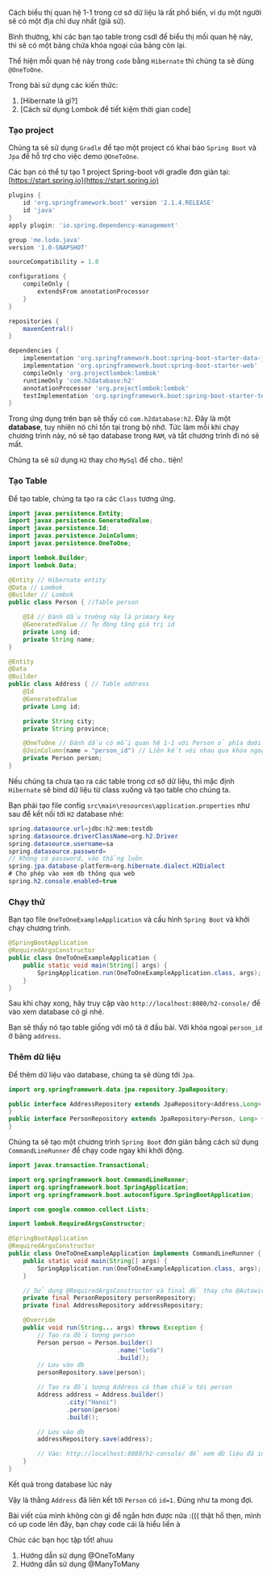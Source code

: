

Cách biểu thị quan hệ 1-1 trong cơ sở dữ liệu là rất phổ biến, ví dụ một người sẽ có một địa chỉ duy nhất (giả sử).

Bình thường, khi các bạn tạo table trong csdl để biểu thị mối quan hệ này, thì sẽ có một bảng chứa khóa ngoại của bảng còn lại.


Thể hiện mỗi quan hệ này trong `code` bằng `Hibernate` thì chúng ta sẽ dùng `@OneToOne`.

Trong bài sử dụng các kiến thức:

1. [Hibernate là gì?]
2. [Cách sử dụng Lombok để tiết kiệm thời gian code]

### Tạo project


Chúng ta sẽ sử dụng `Gradle` để tạo một project có khai báo `Spring Boot` và `Jpa` để hỗ trợ cho việc demo `@OneToOne`.

Các bạn có thể tự tạo 1 project Spring-boot với gradle đơn giản tại: [https://start.spring.io](https://start.spring.io)

```groovy
plugins {
    id 'org.springframework.boot' version '2.1.4.RELEASE'
    id 'java'
}
apply plugin: 'io.spring.dependency-management'

group 'me.loda.java'
version '1.0-SNAPSHOT'

sourceCompatibility = 1.8

configurations {
    compileOnly {
        extendsFrom annotationProcessor
    }
}

repositories {
    mavenCentral()
}

dependencies {
    implementation 'org.springframework.boot:spring-boot-starter-data-jpa'
    implementation 'org.springframework.boot:spring-boot-starter-web'
    compileOnly 'org.projectlombok:lombok'
    runtimeOnly 'com.h2database:h2'
    annotationProcessor 'org.projectlombok:lombok'
    testImplementation 'org.springframework.boot:spring-boot-starter-test'
}

```

Trong ứng dụng trên bạn sẽ thấy có `com.h2database:h2`. Đây là một **database**, tuy nhiên nó chỉ tồn tại trong bộ nhớ. Tức làm mỗi khi chạy chương trình này, nó sẽ tạo database trong `RAM`, và tắt chương trình đi nó sẽ mất.

Chúng ta sẽ sử dụng `H2` thay cho `MySql` để cho.. tiện!



### Tạo Table

Để tạo table, chúng ta tạo ra các `Class` tương ứng.

```java
import javax.persistence.Entity;
import javax.persistence.GeneratedValue;
import javax.persistence.Id;
import javax.persistence.JoinColumn;
import javax.persistence.OneToOne;

import lombok.Builder;
import lombok.Data;

@Entity // Hibernate entity
@Data // Lombok 
@Builder // Lombok
public class Person { //Table person

    @Id // Đánh dấu trường này là primary key
    @GeneratedValue // Tự động tăng giá trị id
    private Long id;
    private String name;
}
```

```java
@Entity
@Data
@Builder
public class Address { // Table address
    @Id
    @GeneratedValue
    private Long id;

    private String city;
    private String province;

    @OneToOne // Đánh dấu có mỗi quan hệ 1-1 với Person ở phía dưới
    @JoinColumn(name = "person_id") // Liên kết với nhau qua khóa ngoại person_id
    private Person person; 
}
```

Nếu chúng ta chưa tạo ra các table trong cơ sở dữ liệu, thì mặc định `Hibernate` sẽ bind dữ liệu từ class xuống và tạo table cho chúng ta.

Bạn phải tạo file config `src\main\resources\application.properties` như sau để kết nối tới `H2` database nhé:

```java
spring.datasource.url=jdbc:h2:mem:testdb
spring.datasource.driverClassName=org.h2.Driver
spring.datasource.username=sa
spring.datasource.password=
// Không có password, vào thẳng luôn
spring.jpa.database-platform=org.hibernate.dialect.H2Dialect
# Cho phép vào xem db thông qua web
spring.h2.console.enabled=true
```

### Chạy thử

Bạn tạo file `OneToOneExampleApplication` và cấu hình `Spring Boot` và khởi chạy chương trình.

```java
@SpringBootApplication
@RequiredArgsConstructor
public class OneToOneExampleApplication {
    public static void main(String[] args) {
        SpringApplication.run(OneToOneExampleApplication.class, args);
    }
}
```

Sau khi chạy xong, hãy truy cập vào `http://localhost:8080/h2-console/` để vào xem database có gì nhé.


Bạn sẽ thấy nó tạo table giống với mô tả ở đầu bài. Với khóa ngoại `person_id` ở bảng `address`.

### Thêm dữ liệu

Để thêm dữ liệu vào database, chúng ta sẽ dùng tới `Jpa`.

```java
import org.springframework.data.jpa.repository.JpaRepository;

public interface AddressRepository extends JpaRepository<Address,Long> {
}
public interface PersonRepository extends JpaRepository<Person, Long> {
}
```

Chúng ta sẽ tạo một chương trình `Spring Boot` đơn giản bằng cách sử dụng `CommandLineRunner` để chạy code ngay khi khởi động.

```java
import javax.transaction.Transactional;

import org.springframework.boot.CommandLineRunner;
import org.springframework.boot.SpringApplication;
import org.springframework.boot.autoconfigure.SpringBootApplication;

import com.google.common.collect.Lists;

import lombok.RequiredArgsConstructor;

@SpringBootApplication
@RequiredArgsConstructor
public class OneToOneExampleApplication implements CommandLineRunner {
    public static void main(String[] args) {
        SpringApplication.run(OneToOneExampleApplication.class, args);
    }

    // Sử dụng @RequiredArgsConstructor và final để thay cho @Autowired
    private final PersonRepository personRepository;
    private final AddressRepository addressRepository;

    @Override
    public void run(String... args) throws Exception {
        // Tạo ra đối tượng person
        Person person = Person.builder()
                              .name("loda")
                              .build();
        // Lưu vào db
        personRepository.save(person);

        // Tạo ra đối tượng Address có tham chiếu tới person
        Address address = Address.builder()
                .city("Hanoi")
                .person(person)
                .build();

        // Lưu vào db
        addressRepository.save(address);

        // Vào: http://localhost:8080/h2-console/ để xem dữ liệu đã insert
    }
}

```

Kết quả trong database lúc này

Vậy là thằng `Address` đã liên kết tới `Person` có `id=1`. Đúng như ta mong đợi. 

Bài viết của mình không còn gì để ngắn hơn được nữa :((( thật hổ thẹn, mình có up code lên đây, bạn chạy code cái là hiểu liền à

Chúc các bạn học tập tốt! ahuu

1. Hướng dẫn sử dụng @OneToMany
2. Hướng dẫn sử dụng @ManyToMany
